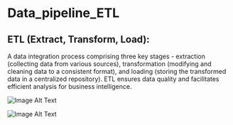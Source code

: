 # Data_pipeline_ETL
## ETL (Extract, Transform, Load):

A data integration process comprising three key stages - extraction (collecting data from various sources), transformation (modifying and cleaning data to a consistent format), and loading (storing the transformed data in a centralized repository). ETL ensures data quality and facilitates efficient analysis for business intelligence.

![Image Alt Text](https://www.google.com/url?sa=i&url=https%3A%2F%2Fwww.informatica.com%2Fresources%2Farticles%2Fwhat-is-etl.html&psig=AOvVaw05PwrAGqsV_xF0CxbzdSKg&ust=1697060429285000&source=images&cd=vfe&opi=89978449&ved=0CBEQjRxqFwoTCKD_j_S47IEDFQAAAAAdAAAAABAE)


![Image Alt Text](https://www.endpointdev.com/blog/2019/01/migrate-from-sql-server-to-postgresql/sql-server-to-postgres.jpg)


